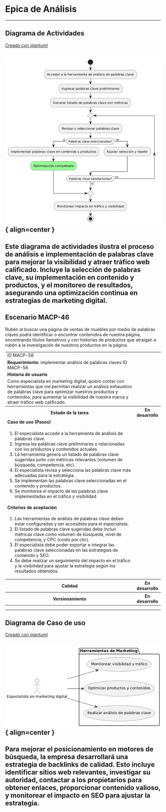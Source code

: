 # Epica de Análisis

------
## Diagrama de Actividades
[Creado con plantuml](https://plantuml.com/es/)

![Image title](./assets/DIAGRAMADEACTIVIDADES/MACP-56.png){ align=center }
---
Este diagrama de actividades ilustra el proceso de análisis e implementación de palabras clave para mejorar la visibilidad y atraer tráfico web calificado. Incluye la selección de palabras clave, su implementación en contenido y productos, y el monitoreo de resultados, asegurando una optimización continua en estrategias de marketing digital.
---

###
###

## Escenario MACP-46
Rubén al buscar una página de ventas de muebles  por medio de palabras claves podrá identificar o encontrar contenidos de nuestra página, encontrando títulos  llamativos y con historias de productos que atraigan a rubén a la investigación de nuestros productos en la página.

<table id="customers">
  <tr class="idtext principal">
    <td>ID MACP-56</td>
  </tr>
  <tr class="single text">
    <td><strong>Requerimiento</strong>: implementar análisis de palabras claves ID MACP-56</td>
  </tr>
  <tr class="single gray">
    <td><strong>Historia de usuario</strong></td>
  </tr>
  <tr class="single text">
    <td>Como especialista en marketing digital, quiero contar con herramientas que me permitan realizar un análisis exhaustivo de palabras clave para optimizar nuestros productos y contenidos, para aumentar la visibilidad de nuestra marca y atraer tráfico web calificado.</td>
  </tr>
  <tr class="duo">
    <th class="gray"><strong>Estado de la tarea</strong></th>
    <th>En desarrollo</th>
  </tr>
  <tr class="single gray">
    <td><strong>Caso de uso (Pasos)</strong></td>
  </tr>
  <tr class="single text">
    <td>
        <ol>
            <li>El especialista accede a la herramienta de análisis de palabras clave.</li>
            <li>Ingresa las palabras clave preliminares o relacionadas con los productos y contenidos actuales.</li>
            <li>La herramienta genera un listado de palabras clave sugeridas junto con métricas relevantes (volumen de búsqueda, competencia, etc).</li>
            <li>El especialista revisa y selecciona las palabras clave más adecuadas para la estrategia.</li>
            <li>Se implementan las palabras clave seleccionadas en el contenido y productos.</li>
            <li>Se monitorea el impacto de las palabras clave implementadas en el tráfico y visibilidad</li>
        </ol>
    </td>
  </tr>
  <tr class="single gray">
    <td><strong>Criterios de aceptación</strong></td>
  </tr>
  <tr class="single text">
    <td>
        <ol>
            <li>Las herramientas de análisis de palabras clave deben estar configuradas y ser accesibles para el especialista.</li>
            <li>El listado de palabras clave sugeridas debe incluir métricas clave como volumen de búsqueda, nivel de competencia, y CPC (costo por clic).</li>
            <li>El especialista debe poder exportar e integrar las palabras clave seleccionadas en las estrategias de contenido y SEO.</li>
            <li>Se debe realizar un seguimiento del impacto en el tráfico y la visibilidad para ajustar la estrategia según los resultados obtenidos.</li>                 
        </ol>
    </td>
  </tr>
 <tr class="duo">
    <th class="gray"><strong>Calidad</strong></th>
    <th>En desarrollo</th>
  </tr>
  <tr class="duo">
    <th class="gray"><strong>Versionamiento</strong></th>
    <th>En desarrollo</th>
  </tr>
</table>



---
## Diagrama de Caso de uso
[Creado con plantuml](https://plantuml.com/es/)

![Image title](./assets/DIAGRADEUSOS/MACP-56.png){ align=center }
---
Para mejorar el posicionamiento en motores de búsqueda, la empresa desarrollará una estrategia de backlinks de calidad. Esto incluye identificar sitios web relevantes, investigar su autoridad, contactar a los propietarios para obtener enlaces, proporcionar contenido valioso, y monitorear el impacto en SEO para ajustar la estrategia.
---
